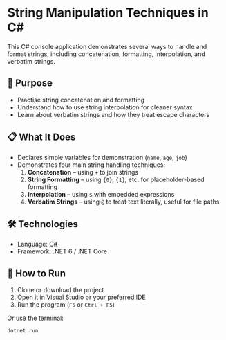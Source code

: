 # String Manipulation Techniques in C#

This C# console application demonstrates several ways to handle and format strings, including concatenation, formatting, interpolation, and verbatim strings.

## 🧠 Purpose

- Practise string concatenation and formatting
- Understand how to use string interpolation for cleaner syntax
- Learn about verbatim strings and how they treat escape characters

## 📋 What It Does

- Declares simple variables for demonstration (`name`, `age`, `job`)
- Demonstrates four main string handling techniques:
  1. **Concatenation** – using `+` to join strings
  2. **String Formatting** – using `{0}`, `{1}`, etc. for placeholder-based formatting
  3. **Interpolation** – using `$` with embedded expressions
  4. **Verbatim Strings** – using `@` to treat text literally, useful for file paths

## 🛠️ Technologies

- Language: C#
- Framework: .NET 6 / .NET Core

## 🚀 How to Run

1. Clone or download the project
2. Open it in Visual Studio or your preferred IDE
3. Run the program (`F5` or `Ctrl + F5`)

Or use the terminal:

```bash
dotnet run
